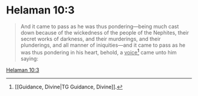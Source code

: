 # Helaman 10:3

> And it came to pass as he was thus pondering—being much cast down because of the wickedness of the people of the Nephites, their secret works of darkness, and their murderings, and their plunderings, and all manner of iniquities—and it came to pass as he was thus pondering in his heart, behold, a <u>voice</u>[^a] came unto him saying:

[Helaman 10:3](https://www.churchofjesuschrist.org/study/scriptures/bofm/hel/10?lang=eng&id=p3#p3)


[^a]: [[Guidance, Divine|TG Guidance, Divine]].  
